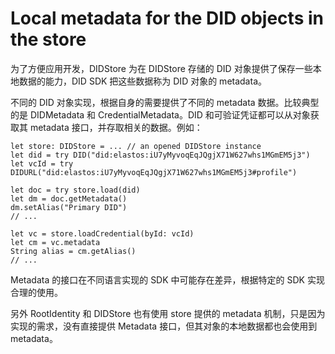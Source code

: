 # Local metadata for the DID objects in the store

为了方便应用开发，DIDStore 为在 DIDStore 存储的 DID 对象提供了保存一些本地数据的能力，DID SDK 把这些数据称为 DID 对象的 metadata。

不同的 DID 对象实现，根据自身的需要提供了不同的 metadata 数据。比较典型的是 DIDMetadata 和 CredentialMetadata。DID 和可验证凭证都可以从对象获取其 metadata 接口，并存取相关的数据。例如：

```
let store: DIDStore = ... // an opened DIDStore instance
let did = try DID("did:elastos:iU7yMyvoqEqJQgjX71W627whs1MGmEM5j3")
let vcId = try DIDURL("did:elastos:iU7yMyvoqEqJQgjX71W627whs1MGmEM5j3#profile")

let doc = try store.load(did)
let dm = doc.getMetadata()
dm.setAlias("Primary DID")
// ...

let vc = store.loadCredential(byId: vcId)
let cm = vc.metadata
String alias = cm.getAlias()
// ...
```

Metadata 的接口在不同语言实现的 SDK 中可能存在差异，根据特定的 SDK 实现合理的使用。

另外 RootIdentity 和 DIDStore 也有使用 store 提供的 metadata 机制，只是因为实现的需求，没有直接提供 Metadata 接口，但其对象的本地数据都也会使用到 metadata。